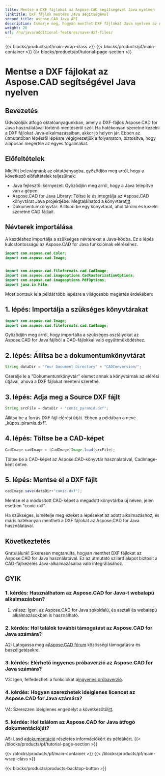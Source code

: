 ```yaml
---
title: Mentse a DXF fájlokat az Aspose.CAD segítségével Java nyelven
linktitle: DXF fájlok mentése Java segítségével
second_title: Aspose.CAD Java API
description: Ismerje meg, hogyan menthet DXF fájlokat Java nyelven az Aspose.CAD használatával. Kövesse lépésenkénti útmutatónkat a hatékony CAD-fájlkezelés érdekében.
weight: 20
url: /hu/java/additional-features/save-dxf-files/
---
```


{{< blocks/products/pf/main-wrap-class >}}
{{< blocks/products/pf/main-container >}}
{{< blocks/products/pf/tutorial-page-section >}}

# Mentse a DXF fájlokat az Aspose.CAD segítségével Java nyelven

## Bevezetés

Üdvözöljük átfogó oktatóanyagunkban, amely a DXF-fájlok Aspose.CAD for Java használatával történő mentéséről szól. Ha hatékonyan szeretné kezelni a DXF fájlokat Java-alkalmazásaiban, akkor jó helyen jár. Ebben az útmutatóban lépésről lépésre végigvezetjük a folyamaton, biztosítva, hogy alaposan megértse az egyes fogalmakat.

## Előfeltételek

Mielőtt belevágnánk az oktatóanyagba, győződjön meg arról, hogy a következő előfeltételek teljesülnek:

- Java fejlesztői környezet: Győződjön meg arról, hogy a Java telepítve van a gépen.
-  Aspose.CAD for Java Library: Töltse le és integrálja az Aspose.CAD könyvtárat Java projektjébe. Megtalálhatod a könyvtárat[itt](https://releases.aspose.com/cad/java/).
- Dokumentumkönyvtár: Állítson be egy könyvtárat, ahol tárolni és kezelni szeretné CAD fájljait.

## Névterek importálása

A kezdéshez importálja a szükséges névtereket a Java-kódba. Ez a lépés kulcsfontosságú az Aspose.CAD for Java funkcióinak eléréséhez.

```java
import com.aspose.cad.Color;
import com.aspose.cad.Image;


import com.aspose.cad.fileformats.cad.CadImage;
import com.aspose.cad.imageoptions.CadRasterizationOptions;
import com.aspose.cad.imageoptions.PdfOptions;
import java.io.File;
```

Most bontsuk le a példát több lépésre a világosabb megértés érdekében:

## 1. lépés: Importálja a szükséges könyvtárakat

```java
import com.aspose.cad.Image;
import com.aspose.cad.fileformats.cad.CadImage;
```

Győződjön meg arról, hogy importálta a szükséges osztályokat az Aspose.CAD for Java fájlból a CAD-fájlokkal való együttműködéshez.

## 2. lépés: Állítsa be a dokumentumkönyvtárat

```java
String dataDir = "Your Document Directory" + "CADConversion/";
```

Cserélje le a "Dokumentumkönyvtár" elemet annak a könyvtárnak az elérési útjával, ahová a DXF fájlokat menteni szeretné.

## 3. lépés: Adja meg a Source DXF fájlt

```java
String srcFile = dataDir + "conic_pyramid.dxf";
```

Állítsa be a forrás DXF fájl elérési útját. Ebben a példában a neve „kúpos_piramis.dxf”.

## 4. lépés: Töltse be a CAD-képet

```java
CadImage cadImage = (CadImage)Image.load(srcFile);
```

Töltse be a CAD-képet az Aspose.CAD-könyvtár használatával, CadImage-ként öntve.

## 5. lépés: Mentse el a DXF fájlt

```java
cadImage.save(dataDir+"conic.dxf");
```

Mentse el a módosított CAD-képet a megadott könyvtárba új néven, jelen esetben "conic.dxf".

Ha szükséges, ismételje meg ezeket a lépéseket az adott alkalmazáshoz, és máris hatékonyan mentheti a DXF fájlokat az Aspose.CAD for Java használatával.

## Következtetés

Gratulálunk! Sikeresen megtanulta, hogyan menthet DXF fájlokat az Aspose.CAD for Java használatával. Ez az útmutató szilárd alapot biztosít a CAD-fájlkezelés Java-alkalmazásaiba való integrálásához.

## GYIK

### 1. kérdés: Használhatom az Aspose.CAD for Java-t webalapú alkalmazásban?

1. válasz: Igen, az Aspose.CAD for Java sokoldalú, és asztali és webalapú alkalmazásokban is használható.

### 2. kérdés: Hol találok további támogatást az Aspose.CAD for Java számára?

 A2: Látogassa meg a[Aspose.CAD fórum](https://forum.aspose.com/c/cad/19) közösségi támogatásra és beszélgetésekre.

### 3. kérdés: Elérhető ingyenes próbaverzió az Aspose.CAD for Java számára?

 V3: Igen, felfedezheti a funkciókat a[ingyenes próbaverzió](https://releases.aspose.com/).

### 4. kérdés: Hogyan szerezhetek ideiglenes licencet az Aspose.CAD for Java számára?

 V4: Szerezzen ideiglenes engedélyt a következőtől[itt](https://purchase.aspose.com/temporary-license/).

### 5. kérdés: Hol találom az Aspose.CAD for Java átfogó dokumentációját?

 A5: Lásd a[dokumentáció](https://reference.aspose.com/cad/java/) részletes információkért és példákért.
{{< /blocks/products/pf/tutorial-page-section >}}

{{< /blocks/products/pf/main-container >}}
{{< /blocks/products/pf/main-wrap-class >}}

{{< blocks/products/products-backtop-button >}}
